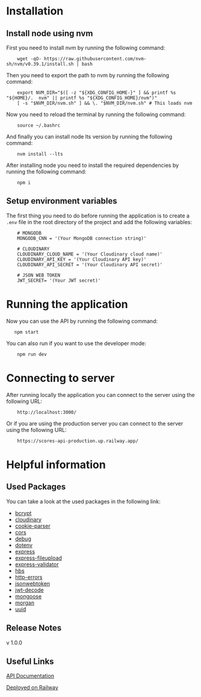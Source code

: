 # Installation

Install node using nvm
-----------

First you need to install nvm by running the following command:

        wget -qO- https://raw.githubusercontent.com/nvm-sh/nvm/v0.39.1/install.sh | bash

Then you need to export the path to nvm by running the following command:

        export NVM_DIR="$([ -z "${XDG_CONFIG_HOME-}" ] && printf %s "${HOME}/.  nvm" || printf %s "${XDG_CONFIG_HOME}/nvm")"
        [ -s "$NVM_DIR/nvm.sh" ] && \. "$NVM_DIR/nvm.sh" # This loads nvm

Now you need to reload the terminal by running the following command:

        source ~/.bashrc

And finally you can install node lts version by running the following command:

        nvm install --lts

After installing node you need to install the required dependencies by running the following command:

        npm i

Setup environment variables
-----------

The first thing you need to do before running the application is to create a `.env` file in the root directory of the project and add the following variables:

        # MONGODB
        MONGODB_CNN = '(Your MongoDB connection string)'
        
        # CLOUDINARY
        CLOUDINARY_CLOUD_NAME = '(Your Cloudinary cloud name)'
        CLOUDINARY_API_KEY = '(Your Cloudinary API key)'
        CLOUDINARY_API_SECRET = '(Your Cloudinary API secret)'
        
        # JSON WEB TOKEN
        JWT_SECRET= '(Your JWT secret)'

# Running the application

Now you can use the API by running the following command:

       npm start

You can also run if you want to use the developer mode:

        npm run dev

# Connecting to server

After running locally the application you can connect to the server using the following URL:

        http://localhost:3000/

Or if you are using the production server you can connect to the server using the following URL:

        https://scores-api-production.up.railway.app/

# Helpful information

Used Packages
-----------

You can take a look at the used packages in the following link:

-   [bcrypt](https://www.npmjs.com/package/bcrypt)
-   [cloudinary](https://www.npmjs.com/package/cloudinary)
-   [cookie-parser](https://www.npmjs.com/package/cookie-parser)
-   [cors](https://www.npmjs.com/package/cors)
-   [debug](https://www.npmjs.com/package/debug)
-   [dotenv](https://www.npmjs.com/package/dotenv)
-   [express](https://www.npmjs.com/package/express)
-   [express-fileupload](https://www.npmjs.com/package/express-fileupload)
-   [express-validator](https://www.npmjs.com/package/express-validator)
-   [hbs](https://www.npmjs.com/package/hbs)
-   [http-errors](https://www.npmjs.com/package/http-errors)
-   [jsonwebtoken](https://www.npmjs.com/package/jsonwebtoken)
-   [jwt-decode](https://www.npmjs.com/package/jwt-decode)
-   [mongoose](https://www.npmjs.com/package/mongoose)
-   [morgan](https://www.npmjs.com/package/morgan)
-   [uuid](https://www.npmjs.com/package/uuid)

## Release Notes

v 1.0.0

## Useful Links

[API Documentation](https://documenter.getpostman.com/view/23770643/2s8Z6x3ZZS)

[Deployed on Railway](https://scores-api-production.up.railway.app/)
